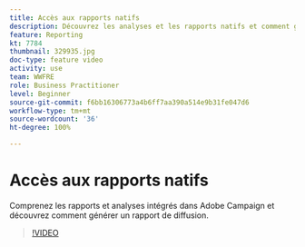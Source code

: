 ```yaml
---
title: Accès aux rapports natifs
description: Découvrez les analyses et les rapports natifs et comment générer un rapport de diffusion.
feature: Reporting
kt: 7784
thumbnail: 329935.jpg
doc-type: feature video
activity: use
team: WWFRE
role: Business Practitioner
level: Beginner
source-git-commit: f6bb16306773a4b6ff7aa390a514e9b31fe047d6
workflow-type: tm+mt
source-wordcount: '36'
ht-degree: 100%

---
```



# Accès aux rapports natifs

Comprenez les rapports et analyses intégrés dans Adobe Campaign et découvrez comment générer un rapport de diffusion.

>[!VIDEO](https://video.tv.adobe.com/v/329935?quality=12)
